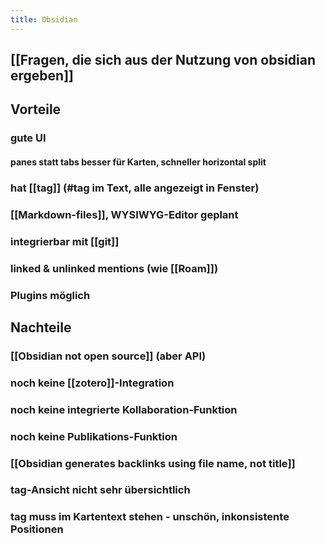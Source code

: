 ```yaml
---
title: Obsidian
---
```


## [[Fragen, die sich aus der Nutzung von obsidian ergeben]]

## Vorteile
### gute UI
#### panes statt tabs besser für Karten, schneller horizontal split

### hat [[tag]] (#tag im Text, alle angezeigt in Fenster)

### [[Markdown-files]], WYSIWYG-Editor geplant

### integrierbar mit [[git]]

### linked & unlinked mentions (wie [[Roam]])

### Plugins möglich

## Nachteile
### [[Obsidian not open source]] (aber API)

### noch keine [[zotero]]-Integration

### noch keine integrierte Kollaboration-Funktion

### noch keine Publikations-Funktion

### [[Obsidian generates backlinks using file name, not title]]

### tag-Ansicht nicht sehr übersichtlich

### tag muss im Kartentext stehen - unschön, inkonsistente Positionen
